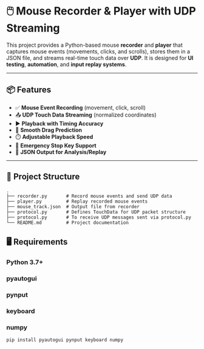 # 🖱️ Mouse Recorder & Player with UDP Streaming

This project provides a Python-based mouse **recorder** and **player** that captures mouse events (movements, clicks, and scrolls), stores them in a JSON file, and streams real-time touch data over **UDP**. It is designed for **UI testing**, **automation**, and **input replay systems**.

---

## 📦 Features

- ✅ **Mouse Event Recording** (movement, click, scroll)
- 📤 **UDP Touch Data Streaming** (normalized coordinates)
- ▶️ **Playback with Timing Accuracy**
- 🐍 **Smooth Drag Prediction**
- ⏱️ **Adjustable Playback Speed**
- 🛑 **Emergency Stop Key Support**
- 💾 **JSON Output for Analysis/Replay**

---

## 📁 Project Structure

```
.
├── recorder.py       # Record mouse events and send UDP data
├── player.py         # Replay recorded mouse events
├── mouse_track.json  # Output file from recorder
├── protocol.py       # Defines TouchData for UDP packet structure
├── protocol.py       # To receive UDP messages sent via protocol.py
└── README.md         # Project documentation
```

## 🖥️ Requirements
### Python 3.7+
### pyautogui
### pynput
### keyboard
### numpy


```
pip install pyautogui pynput keyboard numpy
```



